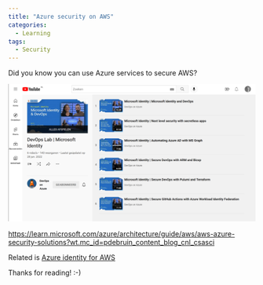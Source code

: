 ```yaml
---
title: "Azure security on AWS"
categories:
  - Learning
tags:
  - Security
---
```


Did you know you can use Azure services to secure AWS? 

![Identity videos](../assets/images/20220819-identityvideos.png)


https://learn.microsoft.com/azure/architecture/guide/aws/aws-azure-security-solutions?wt.mc_id=pdebruin_content_blog_cnl_csasci

Related is [Azure identity for AWS](https://learn.microsoft.com/azure/architecture/reference-architectures/aws/aws-azure-ad-security?wt.mc_id=pdebruin_content_blog_cnl_csasci)

Thanks for reading! :-)
